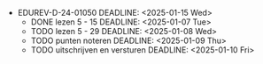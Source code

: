 - EDUREV-D-24-01050
  DEADLINE: <2025-01-15 Wed>
	- DONE lezen 5 - 15
	  DEADLINE: <2025-01-07 Tue>
	- TODO lezen 5 - 29
	  DEADLINE: <2025-01-08 Wed>
	- TODO punten noteren
	  DEADLINE: <2025-01-09 Thu>
	- TODO uitschrijven en versturen
	  DEADLINE: <2025-01-10 Fri>